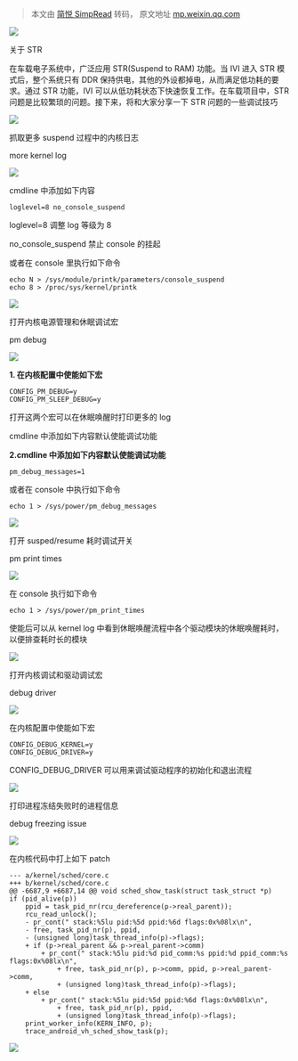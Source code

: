> 本文由 [简悦 SimpRead](http://ksria.com/simpread/) 转码， 原文地址 [mp.weixin.qq.com](https://mp.weixin.qq.com/s/_XxTYIoZh5iKqvlwlixUPw)

  

![](https://mmbiz.qpic.cn/mmbiz_png/icfqxwApZy9vtWPFVfCcvmHeuicG1glRCjicMicIpDN178onU16Atvr4K3JlwjA7ntHdFODjFA9mqMqBSPlO5nEY7w/640?&wx_fmt=png)

关于 STR

在车载电子系统中，广泛应用 STR(Suspend to RAM) 功能。当 IVI 进入 STR 模式后，整个系统只有 DDR 保持供电，其他的外设都掉电，从而满足低功耗的要求。通过 STR 功能，IVI 可以从低功耗状态下快速恢复工作。在车载项目中，STR 问题是比较繁琐的问题。接下来，将和大家分享一下 STR 问题的一些调试技巧

![](https://mmbiz.qpic.cn/mmbiz_png/3ictUVfS1oSC4Qs000kLGdLuMTEsLQaqQOtuHGknColL235fibibPhAH6WibruQ5icbLcnOKtGnsicpSp5wkeowhUP6A/640?&wx_fmt=png)

抓取更多 suspend 过程中的内核日志

more kernel log

![](https://mmbiz.qpic.cn/sz_mmbiz_png/42ur9DmlIY3pkV0VjgtOlC9Ke5tKgwHquIXbXstA9w3iauGFpOq6IicQykiaIibDtKKq47NmnxNiclgicVtXS73Hj25w/640?&wx_fmt=png)

cmdline 中添加如下内容

```
loglevel=8 no_console_suspend

```

loglevel=8 调整 log 等级为 8

no_console_suspend 禁止 console 的挂起

或者在 console 里执行如下命令

```
echo N > /sys/module/printk/parameters/console_suspend
echo 8 > /proc/sys/kernel/printk

```

![](https://mmbiz.qpic.cn/sz_mmbiz_png/BiccUIcPqLiaaR9eLPDfIwEqZsE67R2NOKibqiajd3t4pk8kbho8V3qicJ8bOpQD0tiarZWduyyuKGtPLempEj1iaoNvw/640?&wx_fmt=png)

打开内核电源管理和休眠调试宏

pm debug

![](https://mmbiz.qpic.cn/mmbiz_png/8FYZvTd2qWC9abJVapqOiaBYdrmpyK9siaJsYgpWn05JF5YEUKyQub9p1HyoDDNLAA23qMWP7KaqPibLZT1twXwQw/640?&wx_fmt=png)

**1. 在内核配置中使能如下宏**

```
CONFIG_PM_DEBUG=y
CONFIG_PM_SLEEP_DEBUG=y

```

打开这两个宏可以在休眠唤醒时打印更多的 log

cmdline 中添加如下内容默认使能调试功能

**2.cmdline 中添加如下内容默认使能调试功能**

```
pm_debug_messages=1

```

或者在 console 中执行如下命令

```
echo 1 > /sys/power/pm_debug_messages

```

![](https://mmbiz.qpic.cn/mmbiz_png/3ictUVfS1oSC4Qs000kLGdLuMTEsLQaqQOtuHGknColL235fibibPhAH6WibruQ5icbLcnOKtGnsicpSp5wkeowhUP6A/640?&wx_fmt=png)

打开 susped/resume 耗时调试开关

pm print times

![](https://mmbiz.qpic.cn/sz_mmbiz_png/42ur9DmlIY3pkV0VjgtOlC9Ke5tKgwHquIXbXstA9w3iauGFpOq6IicQykiaIibDtKKq47NmnxNiclgicVtXS73Hj25w/640?&wx_fmt=png)

在 console 执行如下命令

```
echo 1 > /sys/power/pm_print_times

```

使能后可以从 kernel log 中看到休眠唤醒流程中各个驱动模块的休眠唤醒耗时，以便排查耗时长的模块

![](https://mmbiz.qpic.cn/mmbiz_png/3ictUVfS1oSC4Qs000kLGdLuMTEsLQaqQOtuHGknColL235fibibPhAH6WibruQ5icbLcnOKtGnsicpSp5wkeowhUP6A/640?&wx_fmt=png)

打开内核调试和驱动调试宏

debug driver

![](https://mmbiz.qpic.cn/sz_mmbiz_png/42ur9DmlIY3pkV0VjgtOlC9Ke5tKgwHquIXbXstA9w3iauGFpOq6IicQykiaIibDtKKq47NmnxNiclgicVtXS73Hj25w/640?&wx_fmt=png)

在内核配置中使能如下宏

```
CONFIG_DEBUG_KERNEL=y
CONFIG_DEBUG_DRIVER=y

```

CONFIG_DEBUG_DRIVER 可以用来调试驱动程序的初始化和退出流程

![](https://mmbiz.qpic.cn/mmbiz_png/3ictUVfS1oSC4Qs000kLGdLuMTEsLQaqQOtuHGknColL235fibibPhAH6WibruQ5icbLcnOKtGnsicpSp5wkeowhUP6A/640?&wx_fmt=png)

打印进程冻结失败时的进程信息

debug freezing issue

![](https://mmbiz.qpic.cn/sz_mmbiz_png/42ur9DmlIY3pkV0VjgtOlC9Ke5tKgwHquIXbXstA9w3iauGFpOq6IicQykiaIibDtKKq47NmnxNiclgicVtXS73Hj25w/640?&wx_fmt=png)

在内核代码中打上如下 patch

```
--- a/kernel/sched/core.c
+++ b/kernel/sched/core.c
@@ -6687,9 +6687,14 @@ void sched_show_task(struct task_struct *p)
if (pid_alive(p))
	ppid = task_pid_nr(rcu_dereference(p->real_parent));
	rcu_read_unlock();
	- pr_cont(" stack:%5lu pid:%5d ppid:%6d flags:0x%08lx\n",
	- free, task_pid_nr(p), ppid,
	- (unsigned long)task_thread_info(p)->flags);
	+ if (p->real_parent && p->real_parent->comm)
		+ pr_cont(" stack:%5lu pid:%d pid_comm:%s ppid:%d ppid_comm:%s flags:0x%08lx\n",
			+ free, task_pid_nr(p), p->comm, ppid, p->real_parent->comm,
			+ (unsigned long)task_thread_info(p)->flags);
	+ else
		+ pr_cont(" stack:%5lu pid:%5d ppid:%6d flags:0x%08lx\n",
			+ free, task_pid_nr(p), ppid,
			+ (unsigned long)task_thread_info(p)->flags);
	print_worker_info(KERN_INFO, p);
	trace_android_vh_sched_show_task(p);

```

![](https://mmbiz.qpic.cn/mmbiz_png/ia6mcaXnsliaOzpTLYVw3QCO7ZkN5wpCJCOugzksaFSqILMMV9FxYKDh4xm69OtLwK4G0vhzmm6znTuL1HPPZZ0g/640?wx_fmt=png&from=appmsg&watermark=1)